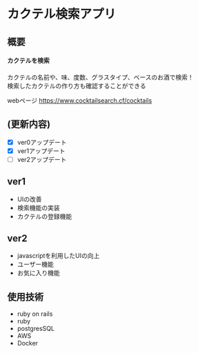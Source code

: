 # カクテル検索アプリ 

## 概要
#### カクテルを検索
カクテルの名前や、味、度数、グラスタイプ、ベースのお酒で検索！  
検索したカクテルの作り方も確認することができる  
  
webページ https://www.cocktailsearch.cf/cocktails

## (更新内容)
- [x] ver0アップデート
- [x] ver1アップデート
- [ ] ver2アップデート 

## ver1
* UIの改善
* 検索機能の実装
* カクテルの登録機能

## ver2
* javascriptを利用したUIの向上
* ユーザー機能
* お気に入り機能

## 使用技術

* ruby on rails 
* ruby 
* postgresSQL 
* AWS 
* Docker
